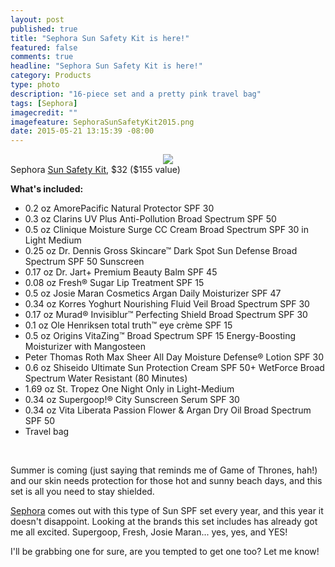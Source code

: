 ```yaml
---
layout: post
published: true
title: "Sephora Sun Safety Kit is here!"
featured: false
comments: true
headline: "Sephora Sun Safety Kit is here!"
category: Products
type: photo
description: "16-piece set and a pretty pink travel bag"
tags: [Sephora]
imagecredit: ""
imagefeature: SephoraSunSafetyKit2015.png
date: 2015-05-21 13:15:39 -08:00
---
```


<center><img src='/images/SephoraSunSafetyKit2015.png'></center>
Sephora <a href="http://www.sephora.com/sun-safety-kit-P396622?skuId=1702067&om_mmc=ret-us%2Bnews1%2B20150521%2Bsunsafety%2Bvib-he-sfsunsafetylpg&site=&emtc=us%2Bnews1%2B20150521%2Bsunsafety%2Bvib&ematg=2641914751&dcid=641976:34498253940:108774720">Sun Safety Kit</a>, $32 ($155 value)

**What's included:**

- 0.2 oz AmorePacific Natural Protector SPF 30 
- 0.3 oz Clarins UV Plus Anti-Pollution Broad Spectrum SPF 50 
- 0.5 oz Clinique Moisture Surge CC Cream Broad Spectrum SPF 30 in Light Medium 
- 0.25 oz Dr. Dennis Gross Skincare™ Dark Spot Sun Defense Broad Spectrum SPF 50 Sunscreen 
- 0.17 oz Dr. Jart+ Premium Beauty Balm SPF 45 
- 0.08 oz Fresh® Sugar Lip Treatment SPF 15 
- 0.5 oz Josie Maran Cosmetics Argan Daily Moisturizer SPF 47 
- 0.34 oz Korres Yoghurt Nourishing Fluid Veil Broad Spectrum SPF 30 
- 0.17 oz Murad® Invisiblur™ Perfecting Shield Broad Spectrum SPF 30 
- 0.1 oz Ole Henriksen total truth™ eye crème SPF 15 
- 0.5 oz Origins VitaZing™ Broad Spectrum SPF 15 Energy-Boosting Moisturizer with Mangosteen 
- Peter Thomas Roth Max Sheer All Day Moisture Defense® Lotion SPF 30 
- 0.6 oz Shiseido Ultimate Sun Protection Cream SPF 50+ WetForce Broad Spectrum Water Resistant (80 Minutes) 
- 1.69 oz St. Tropez One Night Only in Light-Medium 
- 0.34 oz Supergoop!® City Sunscreen Serum SPF 30 
- 0.34 oz Vita Liberata Passion Flower & Argan Dry Oil Broad Spectrum SPF 50 
- Travel bag 

<br>

<p>Summer is coming (just saying that reminds me of Game of Thrones, hah!) and our skin needs protection for those hot and sunny beach days, and this set is all you need to stay shielded.</p> 

<p><a href="www.sephora.com">Sephora</a> comes out with this type of Sun SPF set every year, and this year it doesn't disappoint. Looking at the brands this set includes has already got me all excited. Supergoop, Fresh, Josie Maran... yes, yes, and YES!</p>

<p>I'll be grabbing one for sure, are you tempted to get one too? Let me know!</p>
